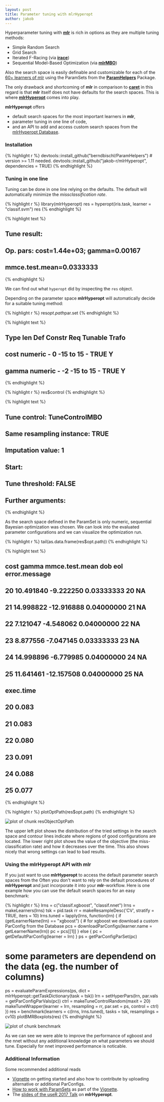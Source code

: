 ```yaml
---
layout: post
title: Parameter tuning with mlrHyperopt
author: jakob
---
```




Hyperparameter tuning with [**mlr**](https://github.com/mlr-org/mlr#-machine-learning-in-r) is rich in options as they are multiple tuning methods:

* Simple Random Search
* Grid Search
* Iterated F-Racing (via [**irace**](http://iridia.ulb.ac.be/irace/))
* Sequential Model-Based Optimization (via [**mlrMBO**](https://mlr-org.github.io/mlrMBO/))

Also the search space is easily definable and customizable for each of the [60+ learners of mlr](https://mlr-org.github.io/mlr-tutorial/devel/html/integrated_learners/index.html) using the ParamSets from the [**ParamHelpers**](https://github.com/berndbischl/ParamHelpers) Package.

The only drawback and shortcoming of **mlr** in comparison to [**caret**](http://topepo.github.io/caret/index.html) in this regard is that **mlr** itself does not have defaults for the search spaces.
This is where [**mlrHyperopt**](jakob-r.github.io/mlrHyperopt/) comes into play.

<!--more-->

**mlrHyperopt** offers

* default search spaces for the most important learners in **mlr**,
* parameter tuning in one line of code,
* and an API to add and access custom search spaces from the [mlrHyperopt Database](http://mlrhyperopt.jakob-r.de/parconfigs).

### Installation


{% highlight r %}
devtools::install_github("berndbischl/ParamHelpers") # version >= 1.11 needed.
devtools::install_github("jakob-r/mlrHyperopt", dependencies = TRUE)
{% endhighlight %}

### Tuning in one line

Tuning can be done in one line relying on the defaults.
The default will automatically minimize the _missclassification rate_.


{% highlight r %}
library(mlrHyperopt)
res = hyperopt(iris.task, learner = "classif.svm")
res
{% endhighlight %}



{% highlight text %}
## Tune result:
## Op. pars: cost=1.44e+03; gamma=0.00167
## mmce.test.mean=0.0333333
{% endhighlight %}

We can find out what `hyperopt` did by inspecting the `res` object.

Depending on the parameter space **mlrHyperopt** will automatically decide for a suitable tuning method:


{% highlight r %}
res$opt.path$par.set
{% endhighlight %}



{% highlight text %}
##          Type len Def    Constr Req Tunable Trafo
## cost  numeric   -   0 -15 to 15   -    TRUE     Y
## gamma numeric   -  -2 -15 to 15   -    TRUE     Y
{% endhighlight %}



{% highlight r %}
res$control
{% endhighlight %}



{% highlight text %}
## Tune control: TuneControlMBO
## Same resampling instance: TRUE
## Imputation value: 1
## Start: <NULL>
## 
## Tune threshold: FALSE
## Further arguments:
{% endhighlight %}

As the search space defined in the ParamSet is only numeric, sequential Bayesian optimization was chosen.
We can look into the evaluated parameter configurations and we can visualize the optimization run.


{% highlight r %}
tail(as.data.frame(res$opt.path))
{% endhighlight %}



{% highlight text %}
##         cost      gamma mmce.test.mean dob eol error.message
## 20 10.491840  -9.222250     0.03333333  20  NA          <NA>
## 21 14.998822 -12.916888     0.04000000  21  NA          <NA>
## 22  7.121047  -4.548062     0.04000000  22  NA          <NA>
## 23  8.877556  -7.047145     0.03333333  23  NA          <NA>
## 24 14.998896  -6.779985     0.04000000  24  NA          <NA>
## 25 11.641461 -12.157508     0.04000000  25  NA          <NA>
##    exec.time
## 20     0.083
## 21     0.083
## 22     0.080
## 23     0.091
## 24     0.088
## 25     0.077
{% endhighlight %}



{% highlight r %}
plotOptPath(res$opt.path)
{% endhighlight %}

![plot of chunk resObjectOptPath](/figures/2017-07-19-Parameter-tuning-with-mlrHyperopt/resObjectOptPath-1.svg)

The upper left plot shows the distribution of the tried settings in the search space and contour lines indicate where regions of good configurations are located.
The lower right plot shows the value of the objective (the miss-classification rate) and how it decreases over the time. 
This also shows nicely that wrong settings can lead to bad results.

### Using the mlrHyperopt API with mlr

If you just want to use **mlrHyperopt** to access the default parameter search spaces from the 
Often you don't want to rely on the default procedures of **mlrHyperopt** and just incorporate it into your **mlr**-workflow.
Here is one example how you can use the default search spaces for an easy benchmark:



{% highlight r %}
lrns = c("classif.xgboost", "classif.nnet")
lrns = makeLearners(lrns)
tsk = pid.task
rr = makeResampleDesc('CV', stratify = TRUE, iters = 10)
lrns.tuned = lapply(lrns, function(lrn) {
  if (getLearnerName(lrn) == "xgboost") {
    # for xgboost we download a custom ParConfig from the Database
    pcs = downloadParConfigs(learner.name = getLearnerName(lrn))
    pc = pcs[[1]]
  } else {
    pc = getDefaultParConfig(learner = lrn)
  }
  ps = getParConfigParSet(pc)
  # some parameters are dependend on the data (eg. the number of columns)
  ps = evaluateParamExpressions(ps, dict = mlrHyperopt::getTaskDictionary(task = tsk))
  lrn = setHyperPars(lrn, par.vals = getParConfigParVals(pc))
  ctrl = makeTuneControlRandom(maxit = 20)
  makeTuneWrapper(learner = lrn, resampling = rr, par.set = ps, control = ctrl)
})
res = benchmark(learners = c(lrns, lrns.tuned), tasks = tsk, resamplings = cv10)
plotBMRBoxplots(res) 
{% endhighlight %}

![plot of chunk benchmark](/figures/2017-07-19-Parameter-tuning-with-mlrHyperopt/benchmark-1.svg)

As we can see we were able to improve the performance of xgboost and the nnet without any additional knowledge on what parameters we should tune.
Especially for nnet improved performance is noticable.

### Additional Information

Some recommended additional reads

* [Vignette](http://jakob-r.de/mlrHyperopt/articles/mlrHyperopt.html) on getting started and also how to contribute by uploading alternative or additional ParConfigs.
* [How to work with ParamSets](http://jakob-r.de/mlrHyperopt/articles/working_with_parconfigs_and_paramsets.html#the-basics-of-a-paramset) as part of the [Vignette](http://jakob-r.de/mlrHyperopt/articles/working_with_parconfigs_and_paramsets.html).
* The [slides of the useR 2017 Talk](https://github.com/jakob-r/mlrHyperopt/raw/master/meta/useR2017/beamer/jakob_richter_mlrHyperopt.pdf) on **mlrHyperopt**.
